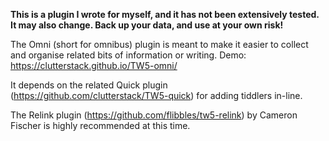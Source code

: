 **This is a plugin I wrote for myself, and it has not been extensively tested. It may also change. Back up your data, and use at your own risk!**

The Omni (short for omnibus) plugin is meant to make it easier to collect and organise related bits of information or writing. Demo: https://clutterstack.github.io/TW5-omni/

It depends on the related Quick plugin (https://github.com/clutterstack/TW5-quick) for adding tiddlers in-line. 

The Relink plugin (https://github.com/flibbles/tw5-relink) by Cameron Fischer is highly recommended at this time.
